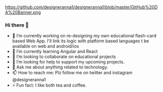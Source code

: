 https://github.com/designeranna1/designeranna1/blob/master/GitHub%20DA%20Banner.png

### Hi there 👋



- 🔭 I’m currently working on re-designing my own educational flash-card based Web App.
I'll link its logic with platform based languages t be available on web and android/ios
- 🌱 I’m currently learning Angular and React
- 👯 I’m looking to collaborate on educational projects
- 🤔 I’m looking for help to support my upcoming projects.
- 💬 Ask me about anything related to technology.
- 📫 How to reach me: Plz follow me on twitter and instagram @designeranna1
- ⚡ Fun fact: I like both tea and coffee.

